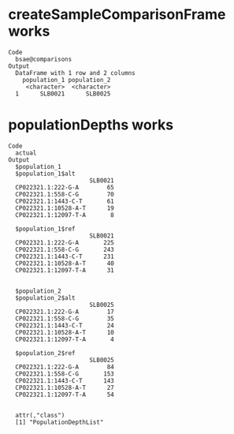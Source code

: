 # createSampleComparisonFrame works

    Code
      bsae@comparisons
    Output
      DataFrame with 1 row and 2 columns
        population_1 population_2
         <character>  <character>
      1      SLB0021      SLB0025

# populationDepths works

    Code
      actual
    Output
      $population_1
      $population_1$alt
                           SLB0021
      CP022321.1:222-G-A        65
      CP022321.1:558-C-G        70
      CP022321.1:1443-C-T       61
      CP022321.1:10528-A-T      19
      CP022321.1:12097-T-A       8
      
      $population_1$ref
                           SLB0021
      CP022321.1:222-G-A       225
      CP022321.1:558-C-G       243
      CP022321.1:1443-C-T      231
      CP022321.1:10528-A-T      40
      CP022321.1:12097-T-A      31
      
      
      $population_2
      $population_2$alt
                           SLB0025
      CP022321.1:222-G-A        17
      CP022321.1:558-C-G        35
      CP022321.1:1443-C-T       24
      CP022321.1:10528-A-T      10
      CP022321.1:12097-T-A       4
      
      $population_2$ref
                           SLB0025
      CP022321.1:222-G-A        84
      CP022321.1:558-C-G       153
      CP022321.1:1443-C-T      143
      CP022321.1:10528-A-T      27
      CP022321.1:12097-T-A      54
      
      
      attr(,"class")
      [1] "PopulationDepthList"

